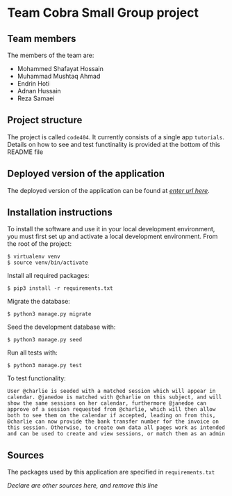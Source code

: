 # Team Cobra Small Group project

## Team members
The members of the team are:
- Mohammed Shafayat Hossain
- Muhammad Mushtaq Ahmad
- Endrin Hoti
- Adnan Hussain
- Reza Samaei

## Project structure
The project is called `code404`.  It currently consists of a single app `tutorials`.
Details on how to see and test functinality is provided at the bottom of this README file

## Deployed version of the application
The deployed version of the application can be found at [*enter url here*](*enter_url_here*).

## Installation instructions
To install the software and use it in your local development environment, you must first set up and activate a local development environment.  From the root of the project:

```
$ virtualenv venv
$ source venv/bin/activate
```

Install all required packages:

```
$ pip3 install -r requirements.txt
```

Migrate the database:

```
$ python3 manage.py migrate
```

Seed the development database with:

```
$ python3 manage.py seed
```

Run all tests with:
```
$ python3 manage.py test
```

To test functionality:
```
User @charlie is seeded with a matched session which will appear in calendar. @janedoe is matched with @charlie on this subject, and will show the same sessions on her calendar, furthermore @janedoe can approve of a session requested from @charlie, which will then allow both to see them on the calendar if accepted, leading on from this, @charlie can now provide the bank transfer number for the invoice on this session. Otherwise, to create own data all pages work as intended and can be used to create and view sessions, or match them as an admin
```

## Sources
The packages used by this application are specified in `requirements.txt`

*Declare are other sources here, and remove this line*
